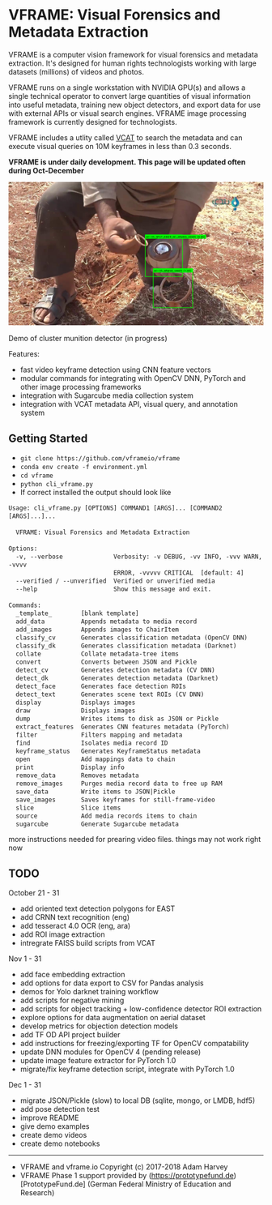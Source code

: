# VFRAME: Visual Forensics and Metadata Extraction

VFRAME is a computer vision framework for visual forensics and metadata extraction. It's designed for human rights technologists working with large datasets (millions) of videos and photos. 

VFRAME runs on a single workstation with NVIDIA GPU(s) and allows a single technical operator to convert large quantities of visual information into useful metadata, training new object detectors, and export data for use with external APIs or visual search engines. VFRAME image processing framework is currently designed for technologists.

VFRAME includes a utlity called [VCAT](https://github.com/vframeio/vcat) to search the metadata and can execute visual queries on 10M keyframes in less than 0.3 seconds.

**VFRAME is under daily development. This page will be updated often during Oct-December**

![](docs/images/vframe_screenshot_04.10.2018_02.png)

Demo of cluster munition detector (in progress)

Features:
 
- fast video keyframe detection using CNN feature vectors
- modular commands for integrating with OpenCV DNN, PyTorch and other image processing frameworks
- integration with Sugarcube media collection system
- integration with VCAT metadata API, visual query, and annotation system


## Getting Started

- `git clone https://github.com/vframeio/vframe`
- `conda env create -f environment.yml`
- `cd vframe`
- `python cli_vframe.py `
- If correct installed the output should look like

```
Usage: cli_vframe.py [OPTIONS] COMMAND1 [ARGS]... [COMMAND2 [ARGS]...]...

  VFRAME: Visual Forensics and Metadata Extraction

Options:
  -v, --verbose              Verbosity: -v DEBUG, -vv INFO, -vvv WARN, -vvvv
                             ERROR, -vvvvv CRITICAL  [default: 4]
  --verified / --unverified  Verified or unverified media
  --help                     Show this message and exit.

Commands:
  _template_        [blank template]
  add_data          Appends metadata to media record
  add_images        Appends images to ChairItem
  classify_cv       Generates classification metadata (OpenCV DNN)
  classify_dk       Generates classification metadata (Darknet)
  collate           Collate metadata-tree items
  convert           Converts between JSON and Pickle
  detect_cv         Generates detection metadata (CV DNN)
  detect_dk         Generates detection metadata (Darknet)
  detect_face       Generates face detection ROIs
  detect_text       Generates scene text ROIs (CV DNN)
  display           Displays images
  draw              Displays images
  dump              Writes items to disk as JSON or Pickle
  extract_features  Generates CNN features metadata (PyTorch)
  filter            Filters mapping and metadata
  find              Isolates media record ID
  keyframe_status   Generates KeyframeStatus metadata
  open              Add mappings data to chain
  print             Display info
  remove_data       Removes metadata
  remove_images     Purges media record data to free up RAM
  save_data         Write items to JSON|Pickle
  save_images       Saves keyframes for still-frame-video
  slice             Slice items
  source            Add media records items to chain
  sugarcube         Generate Sugarcube metadata
```


more instructions needed for prearing video files. things may not work right now


## TODO

October 21 - 31

- add oriented text detection polygons for EAST
- add CRNN text recognition (eng)
- add tesseract 4.0 OCR (eng, ara)
- add ROI image extraction
- intregrate FAISS build scripts from VCAT

Nov 1 - 31

- add face embedding extraction
- add options for data export to CSV for Pandas analysis
- demos for Yolo darknet training workflow
- add scripts for negative mining
- add scripts for object tracking + low-confidence detector ROI extraction
- explore options for data augmentation on aerial dataset
- develop metrics for objection detection models
- add TF OD API project builder
- add instructions for freezing/exporting TF for OpenCV compatability
- update DNN modules for OpenCV 4 (pending release)
- update image feature extractor for PyTorch 1.0
- migrate/fix keyframe detection script, integrate with PyTorch 1.0

Dec 1 - 31

- migrate JSON/Pickle (slow) to local DB (sqlite, mongo, or LMDB, hdf5)
- add pose detection test
- improve README
- give demo examples
- create demo videos
- create demo notebooks


---------------------

- VFRAME and vframe.io Copyright (c) 2017-2018 Adam Harvey
- VFRAME Phase 1 support provided by (https://prototypefund.de)[PrototypeFund.de] (German Federal Ministry of Education and Research) 
